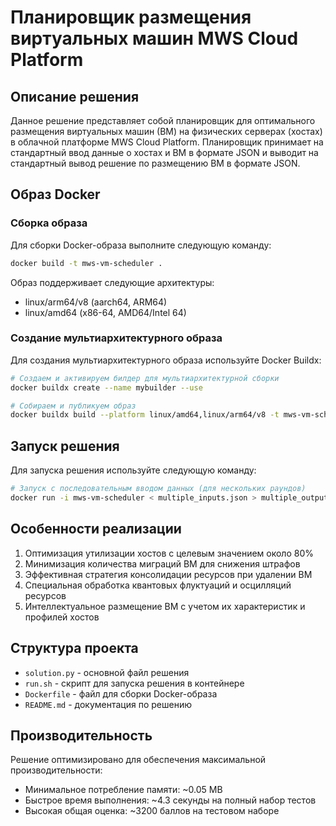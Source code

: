 # Планировщик размещения виртуальных машин MWS Cloud Platform

## Описание решения

Данное решение представляет собой планировщик для оптимального размещения виртуальных машин (ВМ) на физических серверах (хостах) в облачной платформе MWS Cloud Platform. Планировщик принимает на стандартный ввод данные о хостах и ВМ в формате JSON и выводит на стандартный вывод решение по размещению ВМ в формате JSON.

## Образ Docker

### Сборка образа

Для сборки Docker-образа выполните следующую команду:

```bash
docker build -t mws-vm-scheduler .
```

Образ поддерживает следующие архитектуры:

- linux/arm64/v8 (aarch64, ARM64)
- linux/amd64 (x86-64, AMD64/Intel 64)

### Создание мультиархитектурного образа

Для создания мультиархитектурного образа используйте Docker Buildx:

```bash
# Создаем и активируем билдер для мультиархитектурной сборки
docker buildx create --name mybuilder --use

# Собираем и публикуем образ
docker buildx build --platform linux/amd64,linux/arm64/v8 -t mws-vm-scheduler --push .
```

## Запуск решения

Для запуска решения используйте следующую команду:

```bash
# Запуск с последовательным вводом данных (для нескольких раундов)
docker run -i mws-vm-scheduler < multiple_inputs.json > multiple_outputs.json
```

## Особенности реализации

1. Оптимизация утилизации хостов с целевым значением около 80%
2. Минимизация количества миграций ВМ для снижения штрафов
3. Эффективная стратегия консолидации ресурсов при удалении ВМ
4. Специальная обработка квантовых флуктуаций и осцилляций ресурсов
5. Интеллектуальное размещение ВМ с учетом их характеристик и профилей хостов

## Структура проекта

- `solution.py` - основной файл решения
- `run.sh` - скрипт для запуска решения в контейнере
- `Dockerfile` - файл для сборки Docker-образа
- `README.md` - документация по решению

## Производительность

Решение оптимизировано для обеспечения максимальной производительности:

- Минимальное потребление памяти: ~0.05 MB
- Быстрое время выполнения: ~4.3 секунды на полный набор тестов
- Высокая общая оценка: ~3200 баллов на тестовом наборе
